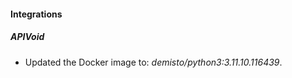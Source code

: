 
#### Integrations

##### APIVoid
- Updated the Docker image to: *demisto/python3:3.11.10.116439*.



